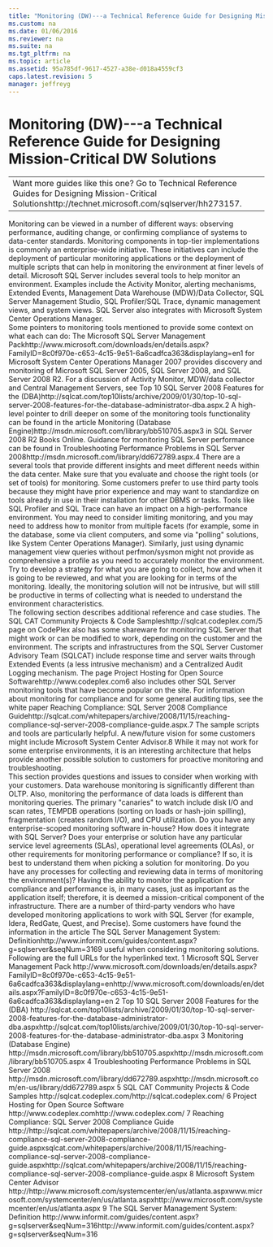 ```yaml
---
title: "Monitoring (DW)---a Technical Reference Guide for Designing Mission-Critical DW Solutions"
ms.custom: na
ms.date: 01/06/2016
ms.reviewer: na
ms.suite: na
ms.tgt_pltfrm: na
ms.topic: article
ms.assetid: 95a785df-9617-4527-a38e-d018a4559cf3
caps.latest.revision: 5
manager: jeffreyg
---
```

# Monitoring (DW)---a Technical Reference Guide for Designing Mission-Critical DW Solutions
<?xml version="1.0" encoding="utf-8"?>
<developerConceptualDocument xmlns="http://ddue.schemas.microsoft.com/authoring/2003/5" xmlns:xlink="http://www.w3.org/1999/xlink" xmlns:xsi="http://www.w3.org/2001/XMLSchema-instance" xsi:schemaLocation="http://ddue.schemas.microsoft.com/authoring/2003/5 http://clixdevr3.blob.core.windows.net/ddueschema/developer.xsd">
  <introduction>
    <table xmlns:caps="http://schemas.microsoft.com/build/caps/2013/11">
      <tbody>
        <tr>
          <TD>
            <para>
              <embeddedLabel>Want more guides like this one?</embeddedLabel> Go to <externalLink><linkText>Technical Reference Guides for Designing Mission-Critical Solutions</linkText><linkUri>http://technet.microsoft.com/sqlserver/hh273157</linkUri></externalLink>.</para>
          </TD>
        </tr>
      </tbody>
    </table>
    <para>Monitoring can be viewed in a number of different ways: observing performance, auditing change, or confirming compliance of systems to data-center standards. Monitoring components in top-tier implementations is commonly an enterprise-wide initiative. These initiatives can include the deployment of particular monitoring applications or the deployment of multiple scripts that can help in monitoring the environment at finer levels of detail.</para>
    <para>Microsoft SQL Server includes several tools to help monitor an environment. Examples include the Activity Monitor, alerting mechanisms, Extended Events, Management Data Warehouse (MDW)/Data Collector, SQL Server Management Studio, SQL Profiler/SQL Trace, dynamic management views, and system views. SQL Server also integrates with Microsoft System Center Operations Manager.</para>
  </introduction>
  <section>
    <title>Best Practices</title>
    <content>
      <para>Some pointers to monitoring tools mentioned to provide some context on what each can do:</para>
      <list class="bullet">
        <listItem>
          <para>The <externalLink><linkText>Microsoft SQL Server Management Pack</linkText><linkUri>http://www.microsoft.com/downloads/en/details.aspx?FamilyID=8c0f970e-c653-4c15-9e51-6a6cadfca363&amp;displaylang=en</linkUri></externalLink><superscript>1</superscript> for Microsoft System Center Operations Manager 2007 provides discovery and monitoring of Microsoft SQL Server 2005, SQL Server 2008, and SQL Server 2008 R2. </para>
        </listItem>
        <listItem>
          <para>For a discussion of Activity Monitor, MDW/data collector and Central Management Servers, see <externalLink><linkText>Top 10 SQL Server 2008 Features for the (DBA)</linkText><linkUri>http://sqlcat.com/top10lists/archive/2009/01/30/top-10-sql-server-2008-features-for-the-database-administrator-dba.aspx</linkUri></externalLink><externalLink><linkText>.</linkText><linkUri /></externalLink><superscript>2</superscript></para>
        </listItem>
        <listItem>
          <para>A high-level pointer to drill deeper on some of the monitoring tools functionality can be found in the article <externalLink><linkText>Monitoring (Database Engine)</linkText><linkUri>http://msdn.microsoft.com/library/bb510705.aspx</linkUri></externalLink><superscript>3</superscript> in SQL Server 2008 R2 Books Online. </para>
        </listItem>
        <listItem>
          <para>Guidance for monitoring SQL Server performance can be found in <externalLink><linkText>Troubleshooting Performance Problems in SQL Server 2008</linkText><linkUri>http://msdn.microsoft.com/library/dd672789.aspx</linkUri></externalLink>.<superscript>4</superscript></para>
        </listItem>
        <listItem>
          <para>There are a several tools that provide different insights and meet different needs within the data center. Make sure that you evaluate and choose the right tools (or set of tools) for monitoring. Some customers prefer to use third party tools because they might have prior experience and may want to standardize on tools already in use in their installation for other DBMS or tasks.  </para>
        </listItem>
        <listItem>
          <para>Tools like SQL Profiler and SQL Trace can have an impact on a high-performance environment. You may need to consider limiting monitoring, and you may need to address how to monitor from multiple facets (for example, some in the database, some via client computers, and some via "polling" solutions, like System Center Operations Manager).</para>
        </listItem>
        <listItem>
          <para>Similarly, just using dynamic management view queries without perfmon/sysmon might not provide as comprehensive a profile as you need to accurately monitor the environment.</para>
        </listItem>
        <listItem>
          <para>Try to develop a strategy for what you are going to collect, how and when it is going to be reviewed, and what you are looking for in terms of the monitoring. Ideally, the monitoring solution will not be intrusive, but will still be productive in terms of collecting what is needed to understand the environment characteristics.</para>
        </listItem>
      </list>
    </content>
  </section>
  <section>
    <title>Case Studies and References</title>
    <content>
      <para>The following section describes additional reference and case studies.</para>
      <para>The <externalLink><linkText>SQL CAT Community Projects &amp; Code Samples</linkText><linkUri>http://sqlcat.codeplex.com/</linkUri></externalLink><superscript>5</superscript> page on CodePlex also has some shareware for monitoring SQL Server that might work or can be modified to work, depending on the customer and the environment. The scripts and infrastructures from the SQL Server Customer Advisory Team (SQLCAT) include response time and server waits through Extended Events (a less intrusive mechanism) and a Centralized Audit Logging mechanism. The page <externalLink><linkText>Project Hosting for Open Source Software</linkText><linkUri>http://www.codeplex.com</linkUri></externalLink><superscript>6</superscript> also includes other SQL Server monitoring tools that have become popular on the site.</para>
      <para>For information about monitoring for compliance and for some general auditing tips, see the white paper <externalLink><linkText>Reaching Compliance: SQL Server 2008 Compliance Guide</linkText><linkUri>http://sqlcat.com/whitepapers/archive/2008/11/15/reaching-compliance-sql-server-2008-compliance-guide.aspx</linkUri></externalLink>.<superscript>7</superscript> The sample scripts and tools are particularly helpful.</para>
      <para>A new/future vision for some customers might include Microsoft System Center Advisor.<superscript>8</superscript> While it may not work for some enterprise environments, it is an interesting architecture that helps provide another possible solution to customers for proactive monitoring and troubleshooting.</para>
    </content>
  </section>
  <section>
    <title>Questions and Considerations</title>
    <content>
      <para>This section provides questions and issues to consider when working with your customers.</para>
      <list class="bullet">
        <listItem>
          <para>Data warehouse monitoring is significantly different than OLTP. Also, monitoring the performance of data loads is different than monitoring queries. The primary "canaries" to watch include disk I/O and scan rates, TEMPDB operations (sorting on loads or hash-join spilling), fragmentation (creates random I/O), and CPU utilization.</para>
        </listItem>
        <listItem>
          <para>Do you have any enterprise-scoped monitoring software in-house? How does it integrate with SQL Server?</para>
        </listItem>
        <listItem>
          <para>Does your enterprise or solution have any particular service level agreements (SLAs), operational level agreements (OLAs), or other requirements for monitoring performance or compliance? If so, it is best to understand them when picking a solution for monitoring.</para>
        </listItem>
        <listItem>
          <para>Do you have any processes for collecting and reviewing data in terms of monitoring the environment(s)? </para>
        </listItem>
        <listItem>
          <para>Having the ability to monitor the application for compliance and performance is, in many cases, just as important as the application itself; therefore, it is deemed a mission-critical component of the infrastructure.</para>
        </listItem>
        <listItem>
          <para>There are a number of third-party vendors who have developed monitoring applications to work with SQL Server (for example, Idera, RedGate, Quest, and Precise).</para>
        </listItem>
        <listItem>
          <para>Some customers have found the information in the article <externalLink><linkText>The SQL Server Management System: Definition</linkText><linkUri>http://www.informit.com/guides/content.aspx?g=sqlserver&amp;seqNum=316</linkUri></externalLink><superscript>9</superscript> useful when considering monitoring solutions.</para>
        </listItem>
      </list>
    </content>
  </section>
  <section>
    <title>Appendix</title>
    <content>
      <para>Following are the full URLs for the hyperlinked text.</para>
      <para>
        <superscript>1</superscript> Microsoft SQL Server Management Pack  <externalLink><linkText>http://www.microsoft.com/downloads/en/details.aspx?FamilyID=8c0f970e-c653-4c15-9e51-6a6cadfca363&amp;displaylang=en</linkText><linkUri>http://www.microsoft.com/downloads/en/details.aspx?FamilyID=8c0f970e-c653-4c15-9e51-6a6cadfca363&amp;displaylang=en</linkUri></externalLink></para>
      <para>
        <superscript>2</superscript> Top 10 SQL Server 2008 Features for the (DBA)  <externalLink><linkText>http://sqlcat.com/top10lists/archive/2009/01/30/top-10-sql-server-2008-features-for-the-database-administrator-dba.aspx</linkText><linkUri>http://sqlcat.com/top10lists/archive/2009/01/30/top-10-sql-server-2008-features-for-the-database-administrator-dba.aspx</linkUri></externalLink></para>
      <para>
        <superscript>3</superscript> Monitoring (Database Engine)  <externalLink><linkText>http://msdn.microsoft.com/library/bb510705.aspx</linkText><linkUri>http://msdn.microsoft.com/library/bb510705.aspx</linkUri></externalLink></para>
      <para>
        <superscript>4</superscript> Troubleshooting Performance Problems in SQL Server 2008  <externalLink><linkText>http://msdn.microsoft.com/library/dd672789.aspx</linkText><linkUri>http://msdn.microsoft.com/en-us/library/dd672789.aspx</linkUri></externalLink></para>
      <para>
        <superscript>5</superscript> SQL CAT Community Projects &amp; Code Samples  <externalLink><linkText>http://sqlcat.codeplex.com/</linkText><linkUri>http://sqlcat.codeplex.com/</linkUri></externalLink></para>
      <para>
        <superscript>6</superscript> Project Hosting for Open Source Software  <externalLink><linkText>http://www.codeplex.com</linkText><linkUri>http://www.codeplex.com/</linkUri></externalLink></para>
      <para>
        <superscript>7</superscript> Reaching Compliance: SQL Server 2008 Compliance Guide  <externalLink><linkText>http://</linkText><linkUri>http://sqlcat.com/whitepapers/archive/2008/11/15/reaching-compliance-sql-server-2008-compliance-guide.aspx</linkUri></externalLink><externalLink><linkText>sqlcat.com/whitepapers/archive/2008/11/15/reaching-compliance-sql-server-2008-compliance-guide.aspx</linkText><linkUri>http://sqlcat.com/whitepapers/archive/2008/11/15/reaching-compliance-sql-server-2008-compliance-guide.aspx</linkUri></externalLink></para>
      <para>
        <superscript>8</superscript> Microsoft System Center Advisor <externalLink><linkText>http://</linkText><linkUri>http://www.microsoft.com/systemcenter/en/us/atlanta.aspx</linkUri></externalLink><externalLink><linkText>www.microsoft.com/systemcenter/en/us/atlanta.aspx</linkText><linkUri>http://www.microsoft.com/systemcenter/en/us/atlanta.aspx</linkUri></externalLink></para>
      <para>
        <superscript>9</superscript> The SQL Server Management System: Definition  <externalLink><linkText>http://www.informit.com/guides/content.aspx?g=sqlserver&amp;seqNum=316</linkText><linkUri>http://www.informit.com/guides/content.aspx?g=sqlserver&amp;seqNum=316</linkUri></externalLink></para>
    </content>
  </section>
  <relatedTopics />
</developerConceptualDocument>